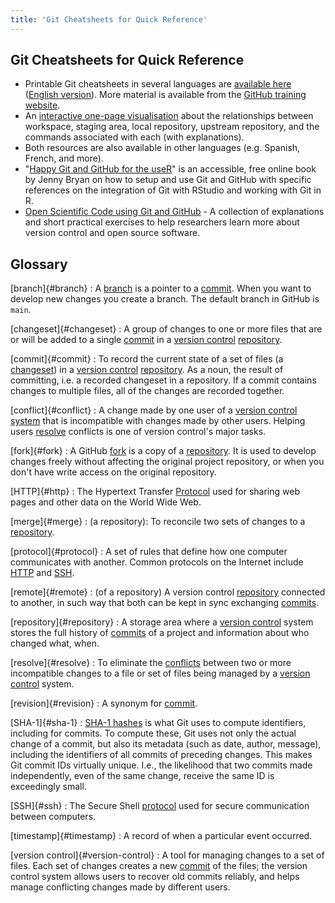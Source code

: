 ```yaml
---
title: 'Git Cheatsheets for Quick Reference'
---
```


## Git Cheatsheets for Quick Reference

- Printable Git cheatsheets in several languages are [available here](https://github.github.com/training-kit/) ([English version](https://github.github.com/training-kit/downloads/github-git-cheat-sheet.pdf)). More material is available from the [GitHub training website](https://try.github.io/).
- An [interactive one-page visualisation](https://ndpsoftware.com/git-cheatsheet.html)
  about the relationships between workspace, staging area, local repository, upstream repository, and the commands associated with each (with explanations).
- Both resources are also available in other languages (e.g. Spanish, French, and more).
- "[Happy Git and GitHub for the useR](https://happygitwithr.com)" is an accessible, free online book by Jenny Bryan on how to setup and use Git and GitHub with specific references on the integration of Git with RStudio and working with Git in R.
- [Open Scientific Code using Git and GitHub](https://open-source-for-researchers.github.io/open-source-workshop/) - A collection of explanations and short practical exercises to help researchers learn more about version control and open source software.

## Glossary

[branch]{#branch}
:   A [branch](https://docs.github.com/en/pull-requests/collaborating-with-pull-requests/proposing-changes-to-your-work-with-pull-requests/about-branches)
is a pointer to a [commit](#commit).
When you want to develop new changes
you create a branch.
The default branch in GitHub is `main`.

[changeset]{#changeset}
:   A group of changes to one or more files that are or will be added
to a single [commit](#commit) in a [version control](#version-control)
[repository](#repository).

[commit]{#commit}
:   To record the current state of a set of files (a [changeset](#changeset))
in a [version control](#version-control) [repository](#repository). As a noun,
the result of committing, i.e. a recorded changeset in a repository.
If a commit contains changes to multiple files,
all of the changes are recorded together.

[conflict]{#conflict}
:   A change made by one user of a [version control system](#version-control)
that is incompatible with changes made by other users.
Helping users [resolve](#resolve) conflicts
is one of version control's major tasks.

[fork]{#fork}
:   A GitHub [fork](https://docs.github.com/en/pull-requests/collaborating-with-pull-requests/working-with-forks/fork-a-repo)
is a copy of a [repository](#repository).
It is used to develop changes freely without
affecting the original project repository, or
when you don't have write access on the original repository.

[HTTP]{#http}
:   The Hypertext Transfer [Protocol](#protocol) used for sharing web pages and other data
on the World Wide Web.

[merge]{#merge}
:   (a repository): To reconcile two sets of changes to a
[repository](#repository).

[protocol]{#protocol}
:   A set of rules that define how one computer communicates with another.
Common protocols on the Internet include [HTTP](#http) and [SSH](#ssh).

[remote]{#remote}
:   (of a repository) A version control [repository](#repository) connected to another,
in such way that both can be kept in sync exchanging [commits](#commit).

[repository]{#repository}
:   A storage area where a [version control](#version-control) system
stores the full history of [commits](#commit) of a project and information
about who changed what, when.

[resolve]{#resolve}
:   To eliminate the [conflicts](#conflict) between two or more incompatible changes to a file or set of files
being managed by a [version control](#version-control) system.

[revision]{#revision}
:   A synonym for [commit](#commit).

[SHA-1]{#sha-1}
:   [SHA-1 hashes](https://en.wikipedia.org/wiki/SHA-1) is what Git uses to compute identifiers, including for commits.
To compute these, Git uses not only the actual change of a commit, but also its metadata (such as date, author,
message), including the identifiers of all commits of preceding changes. This makes Git commit IDs virtually unique.
I.e., the likelihood that two commits made independently, even of the same change, receive the same ID is exceedingly
small.

[SSH]{#ssh}
:   The Secure Shell [protocol](#protocol) used for secure communication between computers.

[timestamp]{#timestamp}
:   A record of when a particular event occurred.

[version control]{#version-control}
:   A tool for managing changes to a set of files.
Each set of changes creates a new [commit](#commit) of the files;
the version control system allows users to recover old commits reliably,
and helps manage conflicting changes made by different users.
